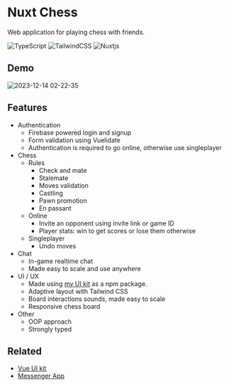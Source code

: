 # Nuxt Chess
Web application for playing chess with friends.

![TypeScript](https://img.shields.io/badge/typescript-%23007ACC.svg?style=for-the-badge&logo=typescript&logoColor=white) ![TailwindCSS](https://img.shields.io/badge/tailwindcss-%2338B2AC.svg?style=for-the-badge&logo=tailwind-css&logoColor=white) ![Nuxtjs](https://img.shields.io/badge/Nuxt-002E3B?style=for-the-badge&logo=nuxtdotjs&logoColor=#00DC82)
 
## Demo
![2023-12-14 02-22-35](https://github.com/FedotovN/chess-online/assets/53238017/2994fc87-d34d-4032-ae34-6045b2a0534a)
## Features
- Authentication
	- Firebase powered login and signup
	- Form validation using Vuelidate
	- Authentication is required to go online, otherwise use singleplayer
- Chess 
	- Rules
		- Check and mate
		- Stalemate
		- Moves validation
		- Castling
		- Pawn promotion
		- En passant
	- Online
		- Invite an opponent using invite link or game ID
		- Player stats: win to get scores or lose them otherwise 
	- Singleplayer
		- Undo moves
- Chat
	- In-game realtime chat
	- Made easy to scale and use anywhere
- UI / UX
	- Made using [my UI kit](https://github.com/FedotovN/vue-ui-kit) as a npm package.
	- Adaptive layout with Tailwind CSS
	- Board interactions sounds, made easy to scale
	- Responsive chess board
- Other
	- OOP approach
	- Strongly typed
## Related
- [Vue UI kit](https://github.com/FedotovN/vue-ui-kit)
- [Messenger App](https://github.com/FedotovN/messenger-app)
